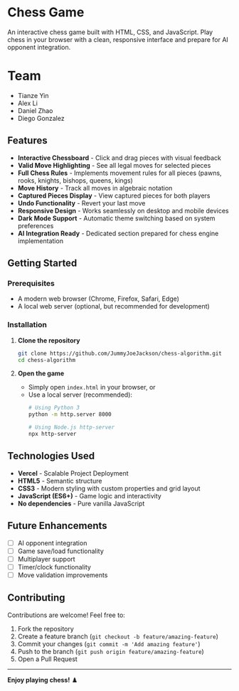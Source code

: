 # Chess Game

An interactive chess game built with HTML, CSS, and JavaScript. Play chess in your browser with a clean, responsive interface and prepare for AI opponent integration.

# Team

- Tianze Yin
- Alex Li
- Daniel Zhao
- Diego Gonzalez

## Features

- **Interactive Chessboard** - Click and drag pieces with visual feedback
- **Valid Move Highlighting** - See all legal moves for selected pieces
- **Full Chess Rules** - Implements movement rules for all pieces (pawns, rooks, knights, bishops, queens, kings)
- **Move History** - Track all moves in algebraic notation
- **Captured Pieces Display** - View captured pieces for both players
- **Undo Functionality** - Revert your last move
- **Responsive Design** - Works seamlessly on desktop and mobile devices
- **Dark Mode Support** - Automatic theme switching based on system preferences
- **AI Integration Ready** - Dedicated section prepared for chess engine implementation

## Getting Started

### Prerequisites

- A modern web browser (Chrome, Firefox, Safari, Edge)
- A local web server (optional, but recommended for development)


### Installation

1. **Clone the repository**
   ```bash
   git clone https://github.com/JummyJoeJackson/chess-algorithm.git
   cd chess-algorithm
   ```

2. **Open the game**
   - Simply open `index.html` in your browser, or
   - Use a local server (recommended):
     ```bash
     # Using Python 3
     python -m http.server 8000
     
     # Using Node.js http-server
     npx http-server
     ```

## Technologies Used

- **Vercel** - Scalable Project Deployment
- **HTML5** - Semantic structure
- **CSS3** - Modern styling with custom properties and grid layout
- **JavaScript (ES6+)** - Game logic and interactivity
- **No dependencies** - Pure vanilla JavaScript

## Future Enhancements

- [ ] AI opponent integration
- [ ] Game save/load functionality
- [ ] Multiplayer support
- [ ] Timer/clock functionality
- [ ] Move validation improvements

## Contributing

Contributions are welcome! Feel free to:
1. Fork the repository
2. Create a feature branch (`git checkout -b feature/amazing-feature`)
3. Commit your changes (`git commit -m 'Add amazing feature'`)
4. Push to the branch (`git push origin feature/amazing-feature`)
5. Open a Pull Request

---

**Enjoy playing chess!** ♟️

